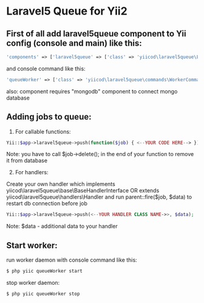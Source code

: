 Laravel5 Queue for Yii2
=======================

First of all add laravel5queue component to Yii config (console and main) like this:
------------------------------------------------------------------------------------
```php
'components' => ['laravel5queue' => ['class' => 'yiicod\laravel5queue\Laravel5Queue']]
```

and console command like this:

```php
'queueWorker' => ['class' => 'yiicod\laravel5queue\commands\WorkerCommand'],
```

also: component requires "mongodb" component to connect mongo database


Adding jobs to queue:
---------------------

1. For callable functions: 
```php
Yii::$app->laravel5queue->push(function($job) { <--YOUR CODE HERE--> });
```

Note: you have to call $job->delete(); in the end of your function to remove it from database

2. For handlers:

Create your own handler which implements yiicod\laravel5queue\base\BaseHandlerInterface 
OR extends yiicod\laravel5queue\handlers\Handler and run parent::fire($job, $data) to restart db connection before job

```php
Yii::$app->laravel5queue->push(<--YOUR HANDLER CLASS NAME->>, $data);
```

Note: $data - additional data to your handler


Start worker:
------------

run worker daemon with console command like this: 
```php
$ php yiic queueWorker start
```
stop worker daemon:
```php
$ php yiic queueWorker stop
```
